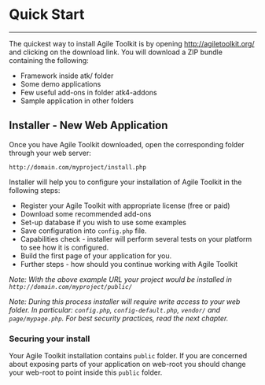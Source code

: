 # Quick Start
----

The quickest way to install Agile Toolkit is by opening http://agiletoolkit.org/ and clicking on the download link. You will download a ZIP bundle containing the following:

 * Framework inside atk/ folder
 * Some demo applications
 * Few useful add-ons in folder atk4-addons
 * Sample application in other folders 

## Installer - New Web Application

Once you have Agile Toolkit downloaded, open the corresponding folder through your web server:

    http://domain.com/myproject/install.php

Installer will help you to configure your installation of Agile Toolkit in the following steps:

 * Register your Agile Toolkit with appropriate license (free or paid)
 * Download some recommended add-ons
 * Set-up database if you wish to use some examples
 * Save configuration into `config.php` file.
 * Capabilities check - installer will perform several tests on your platform to see how it is configured.
 * Build the first page of your application for you. 
 * Further steps - how should you continue working with Agile Toolkit
 
*Note: With the above example URL your project would be installed in `http://domain.com/myproject/public/`*

*Note: During this process installer will require write access to your web folder. In particular: `config.php`, `config-default.php`, `vendor/` and `page/mypage.php`. For best security practices, read the next chapter.*

### Securing your install
Your Agile Toolkit installation contains `public` folder. If you are concerned about exposing parts of your application on web-root you should change your web-root to point inside this `public` folder.

